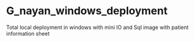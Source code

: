 # G_nayan_windows_deployment
Total local deployment in windows with mini IO and Sql image with patient information sheet 
